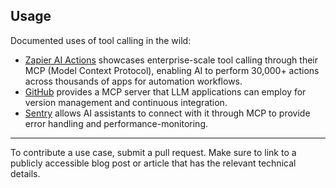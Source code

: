 ## Usage

Documented uses of tool calling in the wild:
* [Zapier AI Actions](https://zapier.com/blog/zapier-ai-guide/) showcases enterprise-scale tool calling through their MCP (Model Context Protocol), enabling AI to perform 30,000+ actions across thousands of apps for automation workflows.
* [GitHub](https://github.com/github/github-mcp-server) provides a MCP server that LLM applications can employ for version management and continuous integration.
* [Sentry](https://github.com/getsentry/sentry-mcp) allows AI assistants to connect with it through MCP to provide error handling and performance-monitoring.
-------
To contribute a use case, submit a pull request. Make sure to link to a publicly accessible blog post or article that has the relevant technical details.
